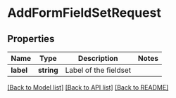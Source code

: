 # AddFormFieldSetRequest

## Properties
Name | Type | Description | Notes
------------ | ------------- | ------------- | -------------
**label** | **string** | Label of the fieldset | 

[[Back to Model list]](../README.md#documentation-for-models) [[Back to API list]](../README.md#documentation-for-api-endpoints) [[Back to README]](../README.md)


